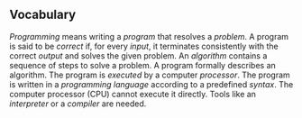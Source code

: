 ## Vocabulary

_Programming_ means writing a _program_ that resolves a _problem_. A program is said to be _correct_ if, for every _input_, it terminates consistently with the correct _output_ and solves the given problem. An _algorithm_ contains a sequence of steps to solve a problem. A program formally describes an algorithm. The program is _executed_ by a computer _processor_. The program is written in a _programming language_ according to a predefined _syntax_. The computer processor (CPU) cannot execute it directly. Tools like an _interpreter_ or a _compiler_ are needed.
